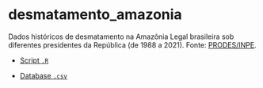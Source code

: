 # desmatamento_amazonia

Dados históricos de desmatamento na Amazônia Legal brasileira sob diferentes presidentes da República (de 1988 a 2021). Fonte: [PRODES/INPE](http://terrabrasilis.dpi.inpe.br).

- [Script `.R`]()

- [Database `.csv`]()

<img src="">
